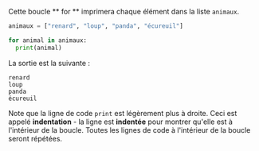 Cette boucle ** for ** imprimera chaque élément dans la liste `animaux`.

```python
animaux = ["renard", "loup", "panda", "écureuil"]

for animal in animaux:
  print(animal)
```

La sortie est la suivante :

    renard
    loup
    panda
    écureuil
    

Note que la ligne de code `print` est légèrement plus à droite. Ceci est appelé **indentation** - la ligne est **indentée** pour montrer qu'elle est à l'intérieur de la boucle. Toutes les lignes de code à l'intérieur de la boucle seront répétées.